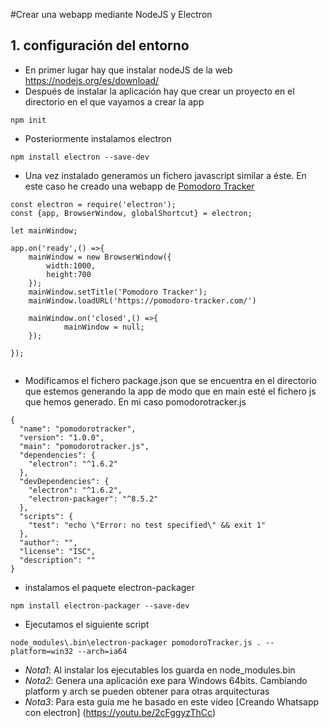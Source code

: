 #Crear una webapp mediante NodeJS y Electron

## 1. configuración del entorno
- En primer lugar hay que instalar nodeJS de la web https://nodejs.org/es/download/
- Después de instalar la aplicación hay que crear un proyecto en el directorio en el que vayamos a crear la app
```
npm init
```
- Posteriormente instalamos electron 
```
npm install electron --save-dev
```
- Una vez instalado generamos un fichero javascript similar a éste. En este caso he creado una webapp de [Pomodoro Tracker](https://pomodoro-tracker.com/)

```
const electron = require('electron');
const {app, BrowserWindow, globalShortcut} = electron;

let mainWindow;

app.on('ready',() =>{
	mainWindow = new BrowserWindow({
		width:1000,
		height:700
	});
	mainWindow.setTitle('Pomodoro Tracker');
	mainWindow.loadURL('https://pomodoro-tracker.com/')
	
	mainWindow.on('closed',() =>{
			mainWindow = null;
	});
	
});


```

- Modificamos el fichero package.json que se encuentra en el directorio  que estemos generando la app de modo que en main esté el fichero js que hemos generado. En mi caso pomodorotracker.js
```
{
  "name": "pomodorotracker",
  "version": "1.0.0",
  "main": "pomodorotracker.js",
  "dependencies": {
    "electron": "^1.6.2"
  },
  "devDependencies": {
    "electron": "^1.6.2",
    "electron-packager": "^8.5.2"
  },
  "scripts": {
    "test": "echo \"Error: no test specified\" && exit 1"
  },
  "author": "",
  "license": "ISC",
  "description": ""
}

```
- instalamos el paquete electron-packager
```
npm install electron-packager --save-dev
```
- Ejecutamos el siguiente script
```
node_modules\.bin\electron-packager pomodoroTracker.js . --platform=win32 --arch=ia64
```

* *Nota1*: Al instalar los ejecutables los guarda en node_modules\.bin
* *Nota2*: Genera una aplicación exe para Windows 64bits. Cambiando platform y arch se pueden obtener para otras arquitecturas
* *Nota3*: Para esta guía me he basado en este vídeo [Creando Whatsapp con electron] (https://youtu.be/2cFggyzThCc)






